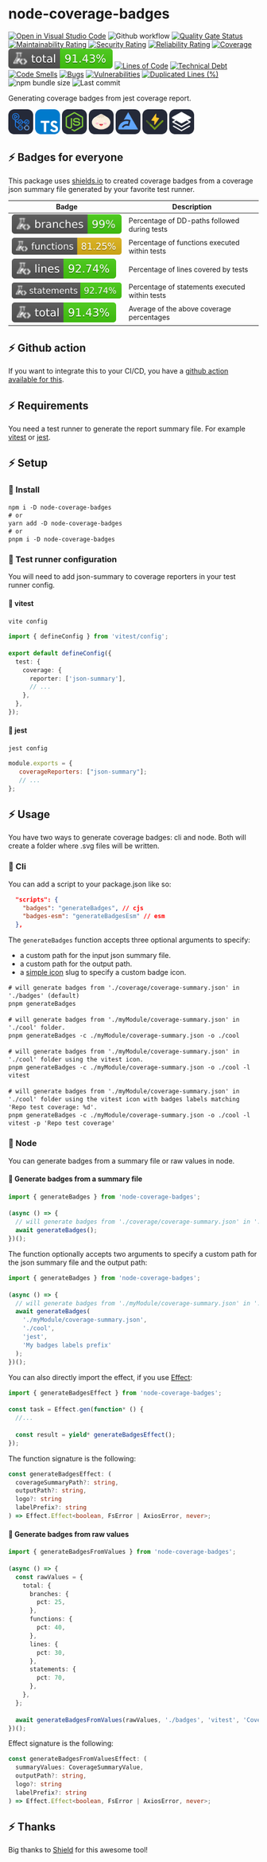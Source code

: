 # node-coverage-badges

[![Open in Visual Studio Code](https://img.shields.io/static/v1?logo=visualstudiocode&label=&message=Open%20in%20Visual%20Studio%20Code&labelColor=2c2c32&color=007acc&logoColor=007acc)](https://github.dev/jpb06/node-coverage-badges)
![Github workflow](https://img.shields.io/github/actions/workflow/status/jpb06/node-coverage-badges/tests-scan.yml?branch=master&logo=github-actions&label=last%20workflow)
[![Quality Gate Status](https://sonarcloud.io/api/project_badges/measure?project=jpb06_node-coverage-badges&metric=alert_status)](https://sonarcloud.io/summary/new_code?id=jpb06_node-coverage-badges)
[![Maintainability Rating](https://sonarcloud.io/api/project_badges/measure?project=jpb06_node-coverage-badges&metric=sqale_rating)](https://sonarcloud.io/dashboard?id=jpb06_node-coverage-badges)
[![Security Rating](https://sonarcloud.io/api/project_badges/measure?project=jpb06_node-coverage-badges&metric=security_rating)](https://sonarcloud.io/dashboard?id=jpb06_node-coverage-badges)
[![Reliability Rating](https://sonarcloud.io/api/project_badges/measure?project=jpb06_node-coverage-badges&metric=reliability_rating)](https://sonarcloud.io/dashboard?id=jpb06_node-coverage-badges)
[![Coverage](https://sonarcloud.io/api/project_badges/measure?project=jpb06_node-coverage-badges&metric=coverage)](https://sonarcloud.io/dashboard?id=jpb06_node-coverage-badges)
![Coverage](./badges/coverage-total.svg)
[![Lines of Code](https://sonarcloud.io/api/project_badges/measure?project=jpb06_node-coverage-badges&metric=ncloc)](https://sonarcloud.io/summary/new_code?id=jpb06_node-coverage-badges)
[![Technical Debt](https://sonarcloud.io/api/project_badges/measure?project=jpb06_node-coverage-badges&metric=sqale_index)](https://sonarcloud.io/summary/new_code?id=jpb06_node-coverage-badges)
[![Code Smells](https://sonarcloud.io/api/project_badges/measure?project=jpb06_node-coverage-badges&metric=code_smells)](https://sonarcloud.io/dashboard?id=jpb06_node-coverage-badges)
[![Bugs](https://sonarcloud.io/api/project_badges/measure?project=jpb06_node-coverage-badges&metric=bugs)](https://sonarcloud.io/summary/new_code?id=jpb06_node-coverage-badges)
[![Vulnerabilities](https://sonarcloud.io/api/project_badges/measure?project=jpb06_node-coverage-badges&metric=vulnerabilities)](https://sonarcloud.io/summary/new_code?id=jpb06_node-coverage-badges)
[![Duplicated Lines (%)](https://sonarcloud.io/api/project_badges/measure?project=jpb06_node-coverage-badges&metric=duplicated_lines_density)](https://sonarcloud.io/dashboard?id=jpb06_node-coverage-badges)
![npm bundle size](https://img.shields.io/bundlephobia/min/node-coverage-badges)
![Last commit](https://img.shields.io/github/last-commit/jpb06/node-coverage-badges?logo=git)

Generating coverage badges from jest coverage report.

<!-- readme-package-icons start -->

<p align="left"><a href="https://docs.github.com/en/actions" target="_blank"><img height="50" src="https://raw.githubusercontent.com/jpb06/jpb06/master/icons/GithubActions-Dark.svg" /></a>&nbsp;<a href="https://www.typescriptlang.org/docs/" target="_blank"><img height="50" src="https://raw.githubusercontent.com/jpb06/jpb06/master/icons/TypeScript.svg" /></a>&nbsp;<a href="https://nodejs.org/en/docs/" target="_blank"><img height="50" src="https://raw.githubusercontent.com/jpb06/jpb06/master/icons/NodeJS-Dark.svg" /></a>&nbsp;<a href="https://bun.sh/docs" target="_blank"><img height="50" src="https://raw.githubusercontent.com/jpb06/jpb06/master/icons/Bun-Dark.svg" /></a>&nbsp;<a href="https://biomejs.dev/guides/getting-started/" target="_blank"><img height="50" src="https://raw.githubusercontent.com/jpb06/jpb06/master/icons/Biome-Dark.svg" /></a>&nbsp;<a href="https://vitest.dev/guide/" target="_blank"><img height="50" src="https://raw.githubusercontent.com/jpb06/jpb06/master/icons/Vitest-Dark.svg" /></a>&nbsp;<a href="https://www.effect.website/docs/quickstart" target="_blank"><img height="50" src="https://raw.githubusercontent.com/jpb06/jpb06/master/icons/Effect-Dark.svg" /></a></p>

<!-- readme-package-icons end -->

## ⚡ Badges for everyone

This package uses [shields.io](https://shields.io/) to created coverage badges from a coverage json summary file generated by your favorite test runner.

| Badge                                           | Description                                    |
| ----------------------------------------------- | ---------------------------------------------- |
| ![Branches](./badges/coverage-branches.svg)     | Percentage of DD-paths followed during tests   |
| ![Functions](./badges/coverage-functions.svg)   | Percentage of functions executed within tests  |
| ![Lines](./badges/coverage-lines.svg)           | Percentage of lines covered by tests           |
| ![Statements](./badges/coverage-statements.svg) | Percentage of statements executed within tests |
| ![Jest coverage](./badges/coverage-total.svg)   | Average of the above coverage percentages      |

## ⚡ Github action

If you want to integrate this to your CI/CD, you have a [github action available for this](https://github.com/marketplace/actions/coverage-badges-generation-action).

## ⚡ Requirements

You need a test runner to generate the report summary file. For example [vitest](https://vitest.dev/guide/) or [jest](https://jestjs.io/docs/getting-started).

## ⚡ Setup

### 🔶 Install

```shell
npm i -D node-coverage-badges
# or
yarn add -D node-coverage-badges
# or
pnpm i -D node-coverage-badges
```

### 🔶 Test runner configuration

You will need to add json-summary to coverage reporters in your test runner config.

#### 🧿 vitest

`vite config`

```typescript
import { defineConfig } from 'vitest/config';

export default defineConfig({
  test: {
    coverage: {
      reporter: ['json-summary'],
      // ...
    },
  },
});
```

#### 🧿 jest

`jest config`

```javascript
module.exports = {
   coverageReporters: ["json-summary"];
   // ...
};
```

## ⚡ Usage

You have two ways to generate coverage badges: cli and node. Both will create a folder where .svg files will be written.

### 🔶 Cli

You can add a script to your package.json like so:

```json
  "scripts": {
    "badges": "generateBadges", // cjs
    "badges-esm": "generateBadgesEsm" // esm
  },
```

The `generateBadges` function accepts three optional arguments to specify:

- a custom path for the input json summary file.
- a custom path for the output path.
- a [simple icon](https://simpleicons.org/) slug to specify a custom badge icon.

```shell
# will generate badges from './coverage/coverage-summary.json' in './badges' (default)
pnpm generateBadges

# will generate badges from './myModule/coverage-summary.json' in './cool' folder.
pnpm generateBadges -c ./myModule/coverage-summary.json -o ./cool

# will generate badges from './myModule/coverage-summary.json' in './cool' folder using the vitest icon.
pnpm generateBadges -c ./myModule/coverage-summary.json -o ./cool -l vitest

# will generate badges from './myModule/coverage-summary.json' in './cool' folder using the vitest icon with badges labels matching 'Repo test coverage: %d'.
pnpm generateBadges -c ./myModule/coverage-summary.json -o ./cool -l vitest -p 'Repo test coverage'
```

### 🔶 Node

You can generate badges from a summary file or raw values in node.

#### 🧿 Generate badges from a summary file

```typescript
import { generateBadges } from 'node-coverage-badges';

(async () => {
  // will generate badges from './coverage/coverage-summary.json' in './badges' (default)
  await generateBadges();
})();
```

The function optionally accepts two arguments to specify a custom path for the json summary file and the output path:

```typescript
import { generateBadges } from 'node-coverage-badges';

(async () => {
  // will generate badges from './myModule/coverage-summary.json' in './cool' using the jest icon.
  await generateBadges(
    './myModule/coverage-summary.json',
    './cool',
    'jest',
    'My badges labels prefix'
  );
})();
```

You can also directly import the effect, if you use [Effect](https://effect.website/docs/introduction):

```typescript
import { generateBadgesEffect } from 'node-coverage-badges';

const task = Effect.gen(function* () {
  //...

  const result = yield* generateBadgesEffect();
});
```

The function signature is the following:

```typescript
const generateBadgesEffect: (
  coverageSummaryPath?: string,
  outputPath?: string,
  logo?: string
  labelPrefix?: string
) => Effect.Effect<boolean, FsError | AxiosError, never>;
```

#### 🧿 Generate badges from raw values

```typescript
import { generateBadgesFromValues } from 'node-coverage-badges';

(async () => {
  const rawValues = {
    total: {
      branches: {
        pct: 25,
      },
      functions: {
        pct: 40,
      },
      lines: {
        pct: 30,
      },
      statements: {
        pct: 70,
      },
    },
  };

  await generateBadgesFromValues(rawValues, './badges', 'vitest', 'Coverage');
})();
```

Effect signature is the following:

```typescript
const generateBadgesFromValuesEffect: (
  summaryValues: CoverageSummaryValue,
  outputPath?: string,
  logo?: string
  labelPrefix?: string
) => Effect.Effect<boolean, FsError | AxiosError, never>;
```

## ⚡ Thanks

Big thanks to [Shield](https://github.com/badges/shields) for this awesome tool!
